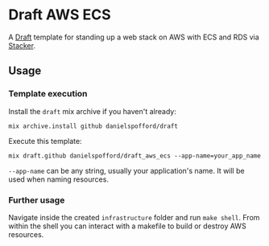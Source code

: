 # Draft AWS ECS

A [Draft](https://github.com/danielspofford/draft) template for standing up a
web stack on AWS with ECS and RDS via
[Stacker](https://github.com/cloudtools/stacker).

## Usage

### Template execution

Install the `draft` mix archive if you haven't already:

```
mix archive.install github danielspofford/draft
```

Execute this template:

```
mix draft.github danielspofford/draft_aws_ecs --app-name=your_app_name
```

`--app-name` can be any string, usually your application's name. It will be used
when naming resources.

### Further usage

Navigate inside the created `infrastructure` folder and run `make shell`. From
within the shell you can interact with a makefile to build or destroy AWS
resources.
